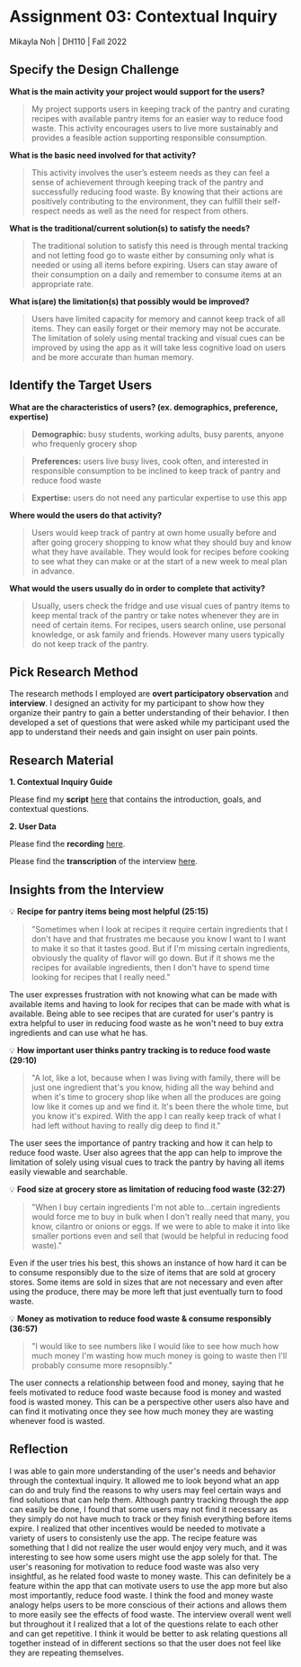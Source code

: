 # Assignment 03: Contextual Inquiry
Mikayla Noh | DH110 | Fall 2022

## Specify the Design Challenge
**What is the main activity your project would support for the users?**
> My project supports users in keeping track of the pantry and curating recipes with available pantry items for an easier way to reduce food waste. This activity encourages users to live more sustainably and provides a feasible action supporting responsible consumption. 

**What is the basic need involved for that activity?**
> This activity involves the user’s esteem needs as they can feel a sense of achievement through keeping track of the pantry and successfully reducing food waste. By knowing that their actions are positively contributing to the environment, they can fulfill their self-respect needs as well as the need for respect from others. 

**What is the traditional/current solution(s) to satisfy the needs?**
> The traditional solution to satisfy this need is through mental tracking and not letting food go to waste either by consuming only what is needed or using all items before expiring. Users can stay aware of their consumption on a daily and remember to consume items at an appropriate rate. 

**What is(are) the limitation(s) that possibly would be improved?**
> Users have limited capacity for memory and cannot keep track of all items. They can easily forget or their memory may not be accurate. The limitation of solely using mental tracking and visual cues can be improved by using the app as it will take less cognitive load on users and be more accurate than human memory. 

## Identify the Target Users
**What are the characteristics of users? (ex. demographics, preference, expertise)**
> **Demographic:** busy students, working adults, busy parents, anyone who frequenly grocery shop

> **Preferences:** users live busy lives, cook often, and interested in responsible consumption to be inclined to keep track of pantry and reduce food waste

> **Expertise:** users do not need any particular expertise to use this app

**Where would the users do that activity?**
> Users would keep track of pantry at own home usually before and after going grocery shopping to know what they should buy and know what they have available. They would look for recipes before cooking to see what they can make or at the start of a new week to meal plan in advance. 

**What would the users usually do in order to complete that activity?**
> Usually, users check the fridge and use visual cues of pantry items to keep mental track of the pantry or take notes whenever they are in need of certain items. For recipes, users search online, use personal knowledge, or ask family and friends. However many users typically do not keep track of the pantry. 

## Pick Research Method
The research methods I employed are **overt participatory observation** and **interview**. I designed an activity for my participant to show how they organize their pantry to gain a better understanding of their behavior. I then developed a set of questions that were asked while my participant used the app to understand their needs and gain insight on user pain points.

## Research Material
**1. Contextual Inquiry Guide**

Please find my **script** [here](https://docs.google.com/document/d/1PvPpa7fLemPpLOMahskIs71-DjWuXfFAuRf9uepYwQo/edit?usp=sharing) that contains the introduction, goals, and contextual questions. 

**2. User Data** 

Please find the **recording** [here](https://drive.google.com/file/d/1iyP5Zh9yYL-luyvVTEk18QIvO7BUHwrX/view?usp=sharing).

Please find the **transcription** of the interview [here](https://docs.google.com/document/d/1uSmzF4daDoeFUavdBm4-lLWFYsHAjmedKFcZ-2Urwp0/edit?usp=sharing).

## Insights from the Interview
:bulb: **Recipe for pantry items being most helpful (25:15)**
> "Sometimes when I look at recipes it require certain ingredients that I don't have and that frustrates me because you know I want to I want to make it so that it tastes good. But if I'm missing certain ingredients, obviously the quality of flavor will go down. But if it shows me the recipes for available ingredients, then I don't have to spend time looking for recipes that I really need."

The user expresses frustration with not knowing what can be made with available items and having to look for recipes that can be made with what is available. Being able to see recipes that are curated for user's pantry is extra helpful to user in reducing food waste as he won't need to buy extra ingredients and can use what he has.

:bulb: **How important user thinks pantry tracking is to reduce food waste (29:10)**
> "A lot, like a lot, because when I was living with family, there will be just one ingredient that's you know, hiding all the way behind and when it's time to grocery shop like when all the produces are going low like it comes up and we find it. It's been there the whole time, but you know it's expired. With the app I can really keep track of what I had left without having to really dig deep to find it."

The user sees the importance of pantry tracking and how it can help to reduce food waste. User also agrees that the app can help to improve the limitation of solely using visual cues to track the pantry by having all items easily viewable and searchable.

:bulb: **Food size at grocery store as limitation of reducing food waste (32:27)**
> "When I buy certain ingredients I'm not able to...certain ingredients would force me to buy in bulk when I don't really need that many, you know, cilantro or onions or eggs. If we were to able to make it into like smaller portions even and sell that (would be helpful in reducing food waste)."
 
Even if the user tries his best, this shows an instance of how hard it can be to consume responsibly due to the size of items that are sold at grocery stores. Some items are sold in sizes that are not necessary and even after using the produce, there may be more left that just eventually turn to food waste. 

:bulb: **Money as motivation to reduce food waste & consume responsibly (36:57)**
> "I would like to see numbers like I would like to see how much how much money I'm wasting how much money is going to waste then I'll probably consume more resopnsibly."

The user connects a relationship between food and money, saying that he feels motivated to reduce food waste because food is money and wasted food is wasted money. This can be a perspective other users also have and can find it motivating once they see how much money they are wasting whenever food is wasted. 

## Reflection

I was able to gain more understanding of the user's needs and behavior through the contextual inquiry. It allowed me to look beyond what an app can do and truly find the reasons to why users may feel certain ways and find solutions that can help them. Although pantry tracking through the app can easily be done, I found that some users may not find it necessary as they simply do not have much to track or they finish everything before items expire. I realized that other incentives would be needed to motivate a variety of users to consistenly use the app. The recipe feature was something that I did not realize the user would enjoy very much, and it was interesting to see how some users might use the app solely for that. The user's reasoning for motivation to reduce food waste was also very insightful, as he related food waste to money waste. This can definitely be a feature within the app that can motivate users to use the app more but also most importantly, reduce food waste. I think the food and money waste analogy helps users to be more conscious of their actions and allows them to more easily see the effects of food waste. The interview overall went well but throughout it I realized that a lot of the questions relate to each other and can get repetitive. I think it would be better to ask relating questions all together instead of in different sections so that the user does not feel like they are repeating themselves. 
